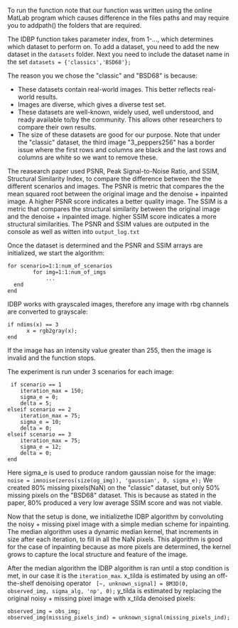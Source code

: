 To run the function note that our function was written using the online MatLab program which causes difference in the files paths and may require you to addpath() the folders that are required.

The IDBP function takes parameter index, from 1-..., which determines which dataset to perform on. 
To add a dataset, you need to add the new dataset in the ```datasets``` folder.
Next you need to include the dataset name in the set ```datasets = {'classics','BSD68'};```

The reason you we chose the "classic" and "BSD68" is because:
- These datasets contain real-world images. This better reflects real-world results.
- Images are diverse, which gives a diverse test set.
- These datasets are well-known, widely used, well understood, and ready available to/by the community. This allows other researchers to compare their own results.
- The size of these datasets are good for our purpose.
Note that under the "classic" dataset, the third image "3_peppers256" has a border issue where the first rows and columns are black and the last rows and columns are white so we want to remove these.

The reasearch paper used PSNR, Peak Signal-to-Noise Ratio, and SSIM, Structural Similarity Index, to compare the difference between the the different scenarios and images.
The PSNR is metric that compares the the mean squared root between the original image and the denoise + inpainted image. A higher PSNR score indicates a better quality image.
The SSIM is a metric that compares the structural similarity between the original image and the denoise + inpainted image.  higher SSIM score indicates a more structural similarities.
The PSNR and SSIM values are outputed in the console as well as witten into ```output_log.txt```

Once the dataset is determined and the PSNR and SSIM arrays are initialized, we start the algorithm:
```
for scenario=1:1:num_of_scenarios
        for img=1:1:num_of_imgs
            ...
  end
end
```

IDBP works with grayscaled images, therefore any image with rbg channels are converted to grayscale:
```
if ndims(x) == 3
      x = rgb2gray(x);
end
```
If the image has an intensity value greater than 255, then the image is invalid and the function stops.

The experiment is run under 3 scenarios for each image:
```
 if scenario == 1
    iteration_max = 150;
    sigma_e = 0;
    delta = 5;
elseif scenario == 2
    iteration_max = 75;
    sigma_e = 10;
    delta = 0;
elseif scenario == 3
    iteration_max = 75;
    sigma_e = 12;
    delta = 0;
end
```
Here sigma_e is used to produce random gaussian noise for the image: ```noise = imnoise(zeros(size(og_img)), 'gaussian', 0, sigma_e);```
We created 80% missing pixels(NaN) on the "classic" dataset, but only 50% missing pixels on the "BSD68" dataset. This is because as stated in the paper, 80% produced a very low average SSIM score and was not viable.

Now that the setup is done, we initializethe IDBP algorithm by convoluting the noisy + missing pixel image with a simple median scheme for inpainting. The median algorithm uses a dynamic median kernel, that increments in size after each iteration, to fill in all the NaN pixels. This algorithm is good for the case of inpainting because as more pixels are determined, the kernel grows to capture the local structure and feature of the image.

After the median algorithm the IDBP algorithm is ran until a stop condition is met, in our case it is the ```iteration_max```. 
x_tilda is estimated by using an off-the-shelf denoising operator ``` [~, unknown_signal] = BM3D(0, observed_img, sigma_alg, 'np', 0);```
y_tilda is estimated by replacing the original noisy + missing pixel image with x_tilda denoised pixels:
```
observed_img = obs_img;
observed_img(missing_pixels_ind) = unknown_signal(missing_pixels_ind);
```
